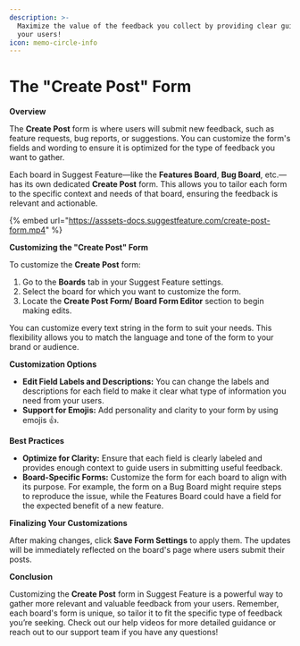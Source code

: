 ```yaml
---
description: >-
  Maximize the value of the feedback you collect by providing clear guidance to
  your users!
icon: memo-circle-info
---
```


# The "Create Post" Form

**Overview**

The **Create Post** form is where users will submit new feedback, such as feature requests, bug reports, or suggestions. You can customize the form's fields and wording to ensure it is optimized for the type of feedback you want to gather.

Each board in Suggest Feature—like the **Features Board**, **Bug Board**, etc.—has its own dedicated **Create Post** form. This allows you to tailor each form to the specific context and needs of that board, ensuring the feedback is relevant and actionable.

{% embed url="https://asssets-docs.suggestfeature.com/create-post-form.mp4" %}

**Customizing the "Create Post" Form**

To customize the **Create Post** form:

1. Go to the **Boards** tab in your Suggest Feature settings.
2. Select the board for which you want to customize the form.
3. Locate the **Create Post Form/ Board Form Editor** section to begin making edits.

You can customize every text string in the form to suit your needs. This flexibility allows you to match the language and tone of the form to your brand or audience.

**Customization Options**

* **Edit Field Labels and Descriptions:** You can change the labels and descriptions for each field to make it clear what type of information you need from your users.
* **Support for Emojis:** Add personality and clarity to your form by using emojis 👍.

**Best Practices**

* **Optimize for Clarity:** Ensure that each field is clearly labeled and provides enough context to guide users in submitting useful feedback.
* **Board-Specific Forms:** Customize the form for each board to align with its purpose. For example, the form on a Bug Board might require steps to reproduce the issue, while the Features Board could have a field for the expected benefit of a new feature.

**Finalizing Your Customizations**

After making changes, click **Save Form Settings** to apply them. The updates will be immediately reflected on the board's page where users submit their posts.

**Conclusion**

Customizing the **Create Post** form in Suggest Feature is a powerful way to gather more relevant and valuable feedback from your users. Remember, each board's form is unique, so tailor it to fit the specific type of feedback you’re seeking. Check out our help videos for more detailed guidance or reach out to our support team if you have any questions!
